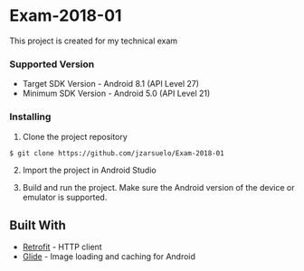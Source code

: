 # Exam-2018-01

This project is created for my technical exam


### Supported Version

- Target SDK Version - Android 8.1 (API Level 27)
- Minimum SDK Version - Android 5.0 (API Level 21)


### Installing

1. Clone the project repository

```
$ git clone https://github.com/jzarsuelo/Exam-2018-01
```

2. Import the project in Android Studio

3. Build and run the project. Make sure the Android version of the device or emulator is supported.


## Built With

* [Retrofit](https://github.com/square/retrofit) - HTTP client
* [Glide](https://github.com/bumptech/glide) - Image loading and caching for Android
